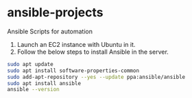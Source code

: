# ansible-projects
Ansible Scripts for automation

1. Launch an EC2 instance with Ubuntu in it.
2. Follow the below steps to install Ansible in the server.

```sh
sudo apt update
sudo apt install software-properties-common
sudo add-apt-repository --yes --update ppa:ansible/ansible
sudo apt install ansible
ansible --version
```

